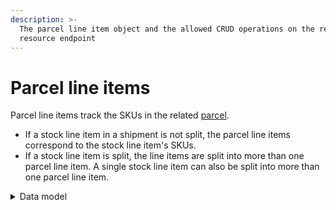 ```yaml
---
description: >-
  The parcel line item object and the allowed CRUD operations on the related
  resource endpoint
---
```


# Parcel line items

Parcel line items track the SKUs in the related [parcel](../parcels/).&#x20;

* If a stock line item in a shipment is not split, the parcel line items correspond to the stock line item's SKUs.
* If a stock line item is split, the line items are split into more than one parcel line item. A single stock line item can also be split into more than one parcel line item.

<details>

<summary>Data model</summary>

Check the related [ER diagram](https://commercelayer.io/docs/data-model/parcels-and-packages) and explore the flowchart that illustrates how the parcel line item resource relates with the other API entities.

</details>
